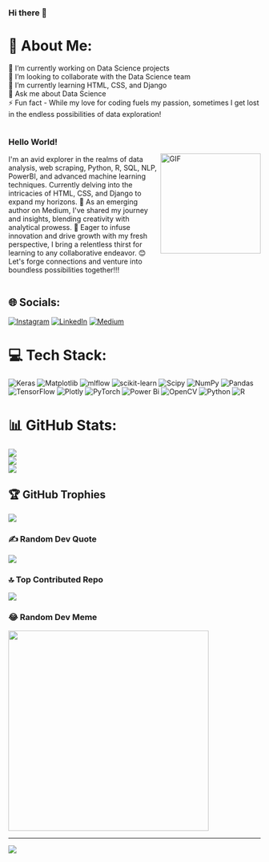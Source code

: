 ### Hi there 👋

# 💫 About Me:
🔭 I’m currently working on Data Science projects <br>👯 I’m looking to collaborate with the Data Science team<br>🌱 I’m currently learning HTML, CSS, and Django <br>💬 Ask me about Data Science<br>⚡ Fun fact - While my love for coding fuels my passion, sometimes I get lost in the endless possibilities of data exploration!

<div style="display: flex; align-items: center; justify-content: space-between;">
    <div style="flex: 1;">
        <h3>Hello World!</h3>
        <p>
          I'm an avid explorer in the realms of data analysis, web scraping, Python, R, SQL, NLP, PowerBI, and 
          advanced machine learning techniques. Currently delving into the intricacies of HTML, CSS, and Django to expand my horizons. 📝 As an emerging author on Medium, 
          I've shared my journey and insights, blending creativity with analytical prowess. 🚀 Eager to infuse innovation and drive growth with my fresh perspective, I 
          bring a relentless thirst for learning to any collaborative endeavor. 😊 Let's forge connections and venture into boundless possibilities together!!!
        </p>
    </div>
    <div>
        <img src="https://i.pinimg.com/originals/e7/26/c7/e726c74ac081eed50feee1433d12c998.gif" alt="GIF" style="width: 200px;">
    </div>
</div>


## 🌐 Socials:
[![Instagram](https://img.shields.io/badge/Instagram-%23E4405F.svg?logo=Instagram&logoColor=white)](https://instagram.com/dharneee) [![LinkedIn](https://img.shields.io/badge/LinkedIn-%230077B5.svg?logo=linkedin&logoColor=white)](https://linkedin.com/in/dharinid) [![Medium](https://img.shields.io/badge/Medium-12100E?logo=medium&logoColor=white)](https://medium.com/@dharneee10) 

# 💻 Tech Stack:
![Keras](https://img.shields.io/badge/Keras-%23D00000.svg?style=for-the-badge&logo=Keras&logoColor=white) ![Matplotlib](https://img.shields.io/badge/Matplotlib-%23ffffff.svg?style=for-the-badge&logo=Matplotlib&logoColor=black) ![mlflow](https://img.shields.io/badge/mlflow-%23d9ead3.svg?style=for-the-badge&logo=numpy&logoColor=blue) ![scikit-learn](https://img.shields.io/badge/scikit--learn-%23F7931E.svg?style=for-the-badge&logo=scikit-learn&logoColor=white) ![Scipy](https://img.shields.io/badge/SciPy-%230C55A5.svg?style=for-the-badge&logo=scipy&logoColor=%white) ![NumPy](https://img.shields.io/badge/numpy-%23013243.svg?style=for-the-badge&logo=numpy&logoColor=white) ![Pandas](https://img.shields.io/badge/pandas-%23150458.svg?style=for-the-badge&logo=pandas&logoColor=white) ![TensorFlow](https://img.shields.io/badge/TensorFlow-%23FF6F00.svg?style=for-the-badge&logo=TensorFlow&logoColor=white) ![Plotly](https://img.shields.io/badge/Plotly-%233F4F75.svg?style=for-the-badge&logo=plotly&logoColor=white) ![PyTorch](https://img.shields.io/badge/PyTorch-%23EE4C2C.svg?style=for-the-badge&logo=PyTorch&logoColor=white) ![Power Bi](https://img.shields.io/badge/power_bi-F2C811?style=for-the-badge&logo=powerbi&logoColor=black) ![OpenCV](https://img.shields.io/badge/opencv-%23white.svg?style=for-the-badge&logo=opencv&logoColor=white) ![Python](https://img.shields.io/badge/python-3670A0?style=for-the-badge&logo=python&logoColor=ffdd54) ![R](https://img.shields.io/badge/r-%23276DC3.svg?style=for-the-badge&logo=r&logoColor=white)
# 📊 GitHub Stats:
![](https://github-readme-stats.vercel.app/api?username=Dharinidhamodaran&theme=radical&hide_border=false&include_all_commits=true&count_private=true)<br/>
![](https://github-readme-streak-stats.herokuapp.com/?user=Dharinidhamodaran&theme=radical&hide_border=false)<br/>
![](https://github-readme-stats.vercel.app/api/top-langs/?username=Dharinidhamodaran&theme=radical&hide_border=false&include_all_commits=true&count_private=true&layout=compact)

## 🏆 GitHub Trophies
![](https://github-profile-trophy.vercel.app/?username=Dharinidhamodaran&theme=radical&no-frame=false&no-bg=true&margin-w=4)

### ✍️ Random Dev Quote
![](https://quotes-github-readme.vercel.app/api?type=horizontal&theme=radical)

### 🔝 Top Contributed Repo
![](https://github-contributor-stats.vercel.app/api?username=Dharinidhamodaran&limit=5&theme=dark&combine_all_yearly_contributions=true)

### 😂 Random Dev Meme
<img src='https://randommeme-five.vercel.app/' style="height: 400px;"/>

---
[![](https://visitcount.itsvg.in/api?id=Dharinidhamodaran&icon=0&color=6)](https://visitcount.itsvg.in)

<!-- Proudly created with GPRM ( https://gprm.itsvg.in ) -->
